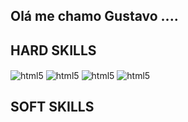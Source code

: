 ## Olá me chamo Gustavo ....

## HARD SKILLS
<img align="center" alt="html5" src="https://img.shields.io/badge/HTML5-E34F26?style=for-the-badge&logo=html5&logoColor=white" /> <img align="center" alt="html5" src="https://img.shields.io/badge/Node.js-43853D?style=for-the-badge&logo=node.js&logoColor=white" /> <img align="center" alt="html5" src="https://img.shields.io/badge/CSS-239120?&style=for-the-badge&logo=css3&logoColor=white" /> <img align="center" alt="html5" src="https://img.shields.io/badge/JavaScript-F7DF1E?style=for-the-badge&logo=javascript&logoColor=black" />





## SOFT SKILLS

